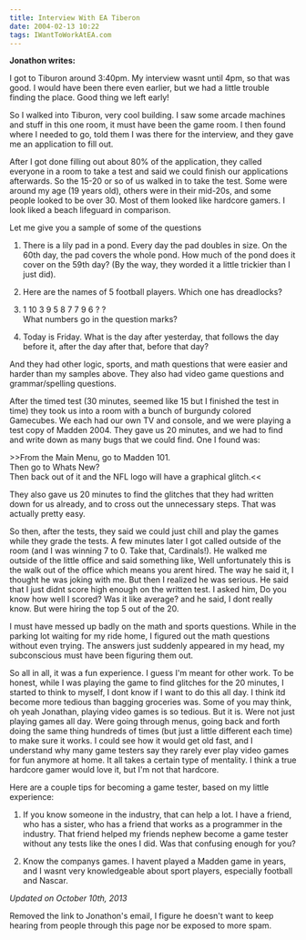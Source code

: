 ```yaml
---
title: Interview With EA Tiberon
date: 2004-02-13 10:22
tags: IWantToWorkAtEA.com
---
```

**Jonathon writes:** 

I got to Tiburon around 3:40pm. My interview wasnt until 4pm, so that was good. I would have been there even earlier, but we had a little trouble finding the place. Good thing we left early!

So I walked into Tiburon, very cool building. I saw some arcade machines and stuff in this one room, it must have been the game room. I then found where I needed to go, told them I was there for the interview, and they gave me an application to fill out.

After I got done filling out about 80% of the application, they called everyone in a room to take a test and said we could finish our applications afterwards. So the 15-20 or so of us walked in to take the test. Some were around my age (19 years old), others were in their mid-20s, and some people looked to be over 30. Most of them looked like hardcore gamers. I look liked a beach lifeguard in comparison.

Let me give you a sample of some of the questions

1. There is a lily pad in a pond. Every day the pad doubles in size. On the 60th day, the pad covers the whole pond. How much of the pond does it cover on the 59th day? (By the way, they worded it a little trickier than I just did).

2. Here are the names of 5 football players. Which one has dreadlocks?

3. 1 10 3 9 5 8 7 7 9 6 ? ?<br>
What numbers go in the question marks?

4. Today is Friday. What is the day after yesterday, that follows the day before it, after the day after that, before that day?

And they had other logic, sports, and math questions that were easier and harder than my samples above. They also had video game questions and grammar/spelling questions.

After the timed test (30 minutes, seemed like 15 but I finished the test in time) they took us into a room with a bunch of burgundy colored Gamecubes. We each had our own TV and console, and we were playing a test copy of Madden 2004. They gave us 20 minutes, and we had to find and write down as many bugs that we could find. One I found was:

&gt;&gt;From the Main Menu, go to Madden 101.<br>
Then go to Whats New?<br>
Then back out of it and the NFL logo will have a graphical glitch.&lt;&lt;

They also gave us 20 minutes to find the glitches that they had written down for us already, and to cross out the unnecessary steps. That was actually pretty easy.

So then, after the tests, they said we could just chill and play the games while they grade the tests. A few minutes later I got called outside of the room (and I was winning 7 to 0. Take that, Cardinals!). He walked me outside of the little office and said something like, Well unfortunately this is the walk out of the office which means you arent hired. The way he said it, I thought he was joking with me. But then I realized he was serious. He said that I just didnt score high enough on the written test. I asked him, Do you know how well I scored? Was it like average? and he said, I dont really know. But were hiring the top 5 out of the 20.

I must have messed up badly on the math and sports questions. While in the parking lot waiting for my ride home, I figured out the math questions without even trying. The answers just suddenly appeared in my head, my subconscious must have been figuring them out.

So all in all, it was a fun experience. I guess I'm meant for other work. To be honest, while I was playing the game to find glitches for the 20 minutes, I started to think to myself, I dont know if I want to do this all day. I think itd become more tedious than bagging groceries was. Some of you may think, oh yeah Jonathan, playing video games is so tedious. But it is. Were not just playing games all day. Were going through menus, going back and forth doing the same thing hundreds of times (but just a little different each time) to make sure it works. I could see how it would get old fast, and I understand why many game testers say they rarely ever play video games for fun anymore at home. It all takes a certain type of mentality. I think a true hardcore gamer would love it, but I'm not that hardcore.

Here are a couple tips for becoming a game tester, based on my little experience:

1. If you know someone in the industry, that can help a lot. I have a friend, who has a sister, who has a friend that works as a programmer in the industry. That friend helped my friends nephew become a game tester without any tests like the ones I did. Was that confusing enough for you?

2. Know the companys games. I havent played a Madden game in years, and I wasnt very knowledgeable about sport players, especially football and Nascar.

*Updated on October 10th, 2013*

Removed the link to Jonathon's email, I figure he doesn't want to keep hearing from people through this page nor be exposed to more spam.
